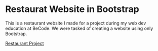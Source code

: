 # Restaurat Website in Bootstrap

This is a restaurant website I made for a project during my web dev education at BeCode. We were tasked of creating a website using only Bootstrap.

[Restaurant Project](https://hichambezzizi.github.io/bootstrap-website/)



